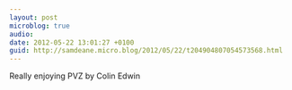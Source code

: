 ```yaml
---
layout: post
microblog: true
audio: 
date: 2012-05-22 13:01:27 +0100
guid: http://samdeane.micro.blog/2012/05/22/t204904807054573568.html
---
```

Really enjoying PVZ by Colin Edwin
